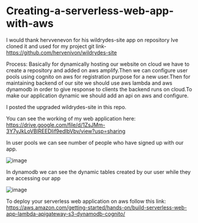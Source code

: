 # Creating-a-serverless-web-app-with-aws


I would thank hervvenevon for his wildrydes-site app on repository Ive cloned it and used for my project
git link-https://github.com/hervenivon/wildrydes-site

Process:
Basically for dynamically hosting our website on cloud we have to create a repository and added on aws amplify.Then we can configure user pools using cognito on aws for registration purpose for a new user.Then for maintaining backend of our site we should use aws lambda and aws dynamodb in order to give response to clients the backend runs on cloud.To make our application dynamic we should add an api on aws and configure.

I posted the upgraded wildrydes-site in this repo.

You can see the working of my web application here: 
https://drive.google.com/file/d/1ZsJMm-3Y7yJkLoVBlREEDIif9edIbVbv/view?usp=sharing

In user pools we can see number of people who have signed up with our app.

![image](https://user-images.githubusercontent.com/46747610/119274684-cbe17500-bc2e-11eb-8ede-988b13a28323.png)

In dynamodb we can see the dynamic tables created by our user while they are accessing our app

![image](https://user-images.githubusercontent.com/46747610/119274719-eca9ca80-bc2e-11eb-8727-f449b7c3017a.png)

To deploy your serverless web application on aws follow this link:
https://aws.amazon.com/getting-started/hands-on/build-serverless-web-app-lambda-apigateway-s3-dynamodb-cognito/
